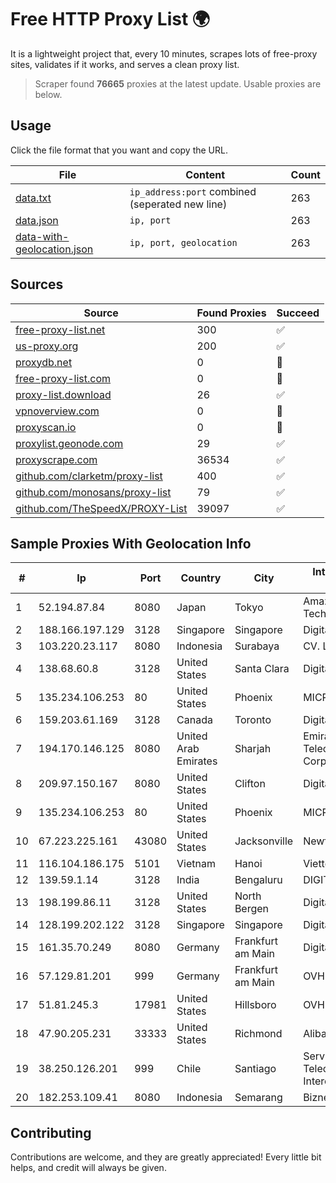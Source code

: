
# Free HTTP Proxy List 🌍

It is a lightweight project that, every 10 minutes, scrapes lots of free-proxy sites, validates if it works, and serves a clean proxy list.


> Scraper found **76665** proxies at the latest update. Usable proxies are below.

## Usage

Click the file format that you want and copy the URL.


|File|Content|Count|
|----|-------|-----|
|[data.txt](https://raw.githubusercontent.com/themiralay/Proxy-List-World/master/data.txt)|`ip_address:port` combined (seperated new line)|263|
|[data.json](https://raw.githubusercontent.com/themiralay/Proxy-List-World/master/data.json)|`ip, port`|263|
|[data-with-geolocation.json](https://raw.githubusercontent.com/themiralay/Proxy-List-World/master/data-with-geolocation.json)|`ip, port, geolocation`|263|

## Sources

|Source|Found Proxies|Succeed|
|------|-------------|-------|
|[free-proxy-list.net](https://free-proxy-list.net)|300|✅|
|[us-proxy.org](https://www.us-proxy.org)|200|✅|
|[proxydb.net](http://proxydb.net)|0|🚫|
|[free-proxy-list.com](https://free-proxy-list.com/?page=&port=&type%5B%5D=http&type%5B%5D=https&up_time=0&search=Search)|0|🚫|
|[proxy-list.download](https://www.proxy-list.download/HTTP)|26|✅|
|[vpnoverview.com](https://vpnoverview.com/privacy/anonymous-browsing/free-proxy-servers)|0|🚫|
|[proxyscan.io](https://www.proxyscan.io)|0|🚫|
|[proxylist.geonode.com](https://proxylist.geonode.com/api/proxy-list?limit=300&page=1&sort_by=lastChecked&sort_type=desc&protocols=http,https)|29|✅|
|[proxyscrape.com](https://api.proxyscrape.com/v2/?request=displayproxies&protocol=http&timeout=10000&country=all&ssl=all&anonymity=all)|36534|✅|
|[github.com/clarketm/proxy-list](https://raw.githubusercontent.com/clarketm/proxy-list/master/proxy-list-raw.txt)|400|✅|
|[github.com/monosans/proxy-list](https://raw.githubusercontent.com/monosans/proxy-list/main/proxies/http.txt)|79|✅|
|[github.com/TheSpeedX/PROXY-List](https://raw.githubusercontent.com/TheSpeedX/PROXY-List/master/http.txt)|39097|✅|


## Sample Proxies With Geolocation Info

|#|Ip|Port|Country|City|Internet Service Provider|
|-|--|----|-------|----|-------------------------|
|1|52.194.87.84|8080|Japan|Tokyo|Amazon Technologies Inc.|
|2|188.166.197.129|3128|Singapore|Singapore|DigitalOcean, LLC|
|3|103.220.23.117|8080|Indonesia|Surabaya|CV. LINTAS MEDIA|
|4|138.68.60.8|3128|United States|Santa Clara|DigitalOcean, LLC|
|5|135.234.106.253|80|United States|Phoenix|MICROSOFT|
|6|159.203.61.169|3128|Canada|Toronto|DigitalOcean, LLC|
|7|194.170.146.125|8080|United Arab Emirates|Sharjah|Emirates Telecommunications Corporation|
|8|209.97.150.167|8080|United States|Clifton|DigitalOcean, LLC|
|9|135.234.106.253|80|United States|Phoenix|MICROSOFT|
|10|67.223.225.161|43080|United States|Jacksonville|Newfold Digital, Inc.|
|11|116.104.186.175|5101|Vietnam|Hanoi|Viettel Corporation|
|12|139.59.1.14|3128|India|Bengaluru|DIGITALOCEAN|
|13|198.199.86.11|3128|United States|North Bergen|DigitalOcean, LLC|
|14|128.199.202.122|3128|Singapore|Singapore|DigitalOcean, LLC|
|15|161.35.70.249|8080|Germany|Frankfurt am Main|DigitalOcean, LLC|
|16|57.129.81.201|999|Germany|Frankfurt am Main|OVH SAS|
|17|51.81.245.3|17981|United States|Hillsboro|OVH SAS|
|18|47.90.205.231|33333|United States|Richmond|Alibaba.com LLC|
|19|38.250.126.201|999|Chile|Santiago|Servicios De Telecomunicaciones Intercable Ltda.|
|20|182.253.109.41|8080|Indonesia|Semarang|Biznet Metronet|



## Contributing

Contributions are welcome, and they are greatly appreciated! Every
little bit helps, and credit will always be given.

